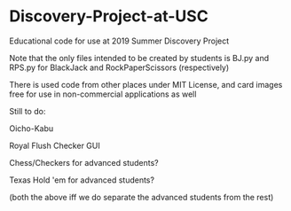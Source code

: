 # Discovery-Project-at-USC
Educational code for use at 2019 Summer Discovery Project

Note that the only files intended to be created by students is BJ.py and RPS.py for BlackJack and RockPaperScissors (respectively)

There is used code from other places under MIT License, and card images free for use in non-commercial applications as well

Still to do:

Oicho-Kabu

Royal Flush Checker GUI

Chess/Checkers for advanced students?

Texas Hold 'em for advanced students?

(both the above iff we do separate the advanced students from the rest)
